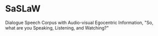 # SaSLaW
Dialogue Speech Corpus with Audio-visual Egocentric Information, "So, what are you Speaking, Listening, and Watching?"
